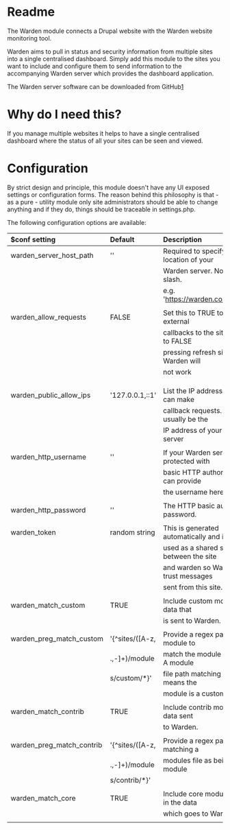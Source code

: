 Readme
================================================================================
The Warden module connects a Drupal website with the Warden website monitoring
tool.

Warden aims to pull in status and security information from multiple sites into
a single centralised dashboard. Simply add this module to the sites you want to
include and configure them to send information to the accompanying Warden server
which provides the dashboard application.

The Warden server software can be downloaded from GitHub[1]

Why do I need this?
================================================================================
If you manage multiple websites it helps to have a single centralised dashboard
where the status of all your sites can be seen and viewed.

Configuration
================================================================================
By strict design and principle, this module doesn't have any UI exposed settings
or configuration forms. The reason behind this philosophy is that - as a pure -
utility module only site administrators should be able to change anything and if
they do, things should be traceable in settings.php.

The following configuration options are available:

|      $conf setting       | Default          |               Description                 |
|:-------------------------|:-----------------|:------------------------------------------|
| warden_server_host_path  | ''               | Required to specify the location of your  |
|                          |                  | Warden server. No trailing slash.         |
|                          |                  | e.g. 'https://warden.company.com'         |
|                          |                  |                                           |
| warden_allow_requests    | FALSE            | Set this to TRUE to allow external        |
|                          |                  | callbacks to the site. When set to FALSE  |
|                          |                  | pressing refresh site data in Warden will |
|                          |                  | not work                                  |
|                          |                  |                                           |
|                          |                  |                                           |
|                          |                  |                                           |
| warden_public_allow_ips  | '127.0.0.1,::1'  | List the IP addresses which can make      |
|                          |                  | callback requests. This is usually be the |
|                          |                  | IP address of your Warden server          |
|                          |                  |                                           |
| warden_http_username     | ''               | If your Warden server is protected with   |
|                          |                  | basic HTTP authorization, you can provide |
|                          |                  | the username here                         |
|                          |                  |                                           |
| warden_http_password     | ''               | The HTTP basic authorization password.    |
|                          |                  |                                           |
| warden_token             | random string    | This is generated automatically and is    |
|                          |                  | used as a shared secret between the site  |
|                          |                  | and warden so Warden can trust messages   |
|                          |                  | sent from this site.                      |
|                          |                  |                                           |
| warden_match_custom      | TRUE             | Include custom modules in the data that   |
|                          |                  | is sent to Warden.                        |
|                          |                  |                                           |
| warden_preg_match_custom | '{^sites\/([A-z, | Provide a regex pattern for the module to |
|                          | \.,\-]+)\/module | match the module filename to. A module    |
|                          | s\/custom\/*}'   | file path matching this regex means the   |
|                          |                  | module is a custom module.                |
|                          |                  |                                           |
| warden_match_contrib     | TRUE             | Include contrib modules in the data sent  |
|                          |                  | to Warden.                                |
|                          |                  |                                           |
| warden_preg_match_contrib| '{^sites\/([A-z, | Provide a regex pattern for matching a    |
|                          | \.,\-]+)\/module | modules file as being a contrib module    |
|                          | s\/contrib\/*}'  |                                           |
|                          |                  |                                           |
| warden_match_core        | TRUE             | Include core module versions in the data  |
|                          |                  | which goes to Warden                      |
|                          |                  |                                           |

[1]:  https://github.com/teamdeeson/warden